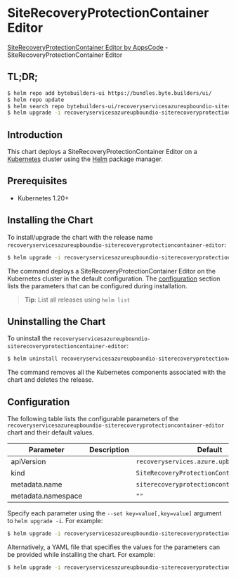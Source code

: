 # SiteRecoveryProtectionContainer Editor

[SiteRecoveryProtectionContainer Editor by AppsCode](https://byte.builders) - SiteRecoveryProtectionContainer Editor

## TL;DR;

```bash
$ helm repo add bytebuilders-ui https://bundles.byte.builders/ui/
$ helm repo update
$ helm search repo bytebuilders-ui/recoveryservicesazureupboundio-siterecoveryprotectioncontainer-editor --version=v0.4.18
$ helm upgrade -i recoveryservicesazureupboundio-siterecoveryprotectioncontainer-editor bytebuilders-ui/recoveryservicesazureupboundio-siterecoveryprotectioncontainer-editor -n default --create-namespace --version=v0.4.18
```

## Introduction

This chart deploys a SiteRecoveryProtectionContainer Editor on a [Kubernetes](http://kubernetes.io) cluster using the [Helm](https://helm.sh) package manager.

## Prerequisites

- Kubernetes 1.20+

## Installing the Chart

To install/upgrade the chart with the release name `recoveryservicesazureupboundio-siterecoveryprotectioncontainer-editor`:

```bash
$ helm upgrade -i recoveryservicesazureupboundio-siterecoveryprotectioncontainer-editor bytebuilders-ui/recoveryservicesazureupboundio-siterecoveryprotectioncontainer-editor -n default --create-namespace --version=v0.4.18
```

The command deploys a SiteRecoveryProtectionContainer Editor on the Kubernetes cluster in the default configuration. The [configuration](#configuration) section lists the parameters that can be configured during installation.

> **Tip**: List all releases using `helm list`

## Uninstalling the Chart

To uninstall the `recoveryservicesazureupboundio-siterecoveryprotectioncontainer-editor`:

```bash
$ helm uninstall recoveryservicesazureupboundio-siterecoveryprotectioncontainer-editor -n default
```

The command removes all the Kubernetes components associated with the chart and deletes the release.

## Configuration

The following table lists the configurable parameters of the `recoveryservicesazureupboundio-siterecoveryprotectioncontainer-editor` chart and their default values.

|     Parameter      | Description |                        Default                         |
|--------------------|-------------|--------------------------------------------------------|
| apiVersion         |             | <code>recoveryservices.azure.upbound.io/v1beta1</code> |
| kind               |             | <code>SiteRecoveryProtectionContainer</code>           |
| metadata.name      |             | <code>siterecoveryprotectioncontainer</code>           |
| metadata.namespace |             | <code>""</code>                                        |


Specify each parameter using the `--set key=value[,key=value]` argument to `helm upgrade -i`. For example:

```bash
$ helm upgrade -i recoveryservicesazureupboundio-siterecoveryprotectioncontainer-editor bytebuilders-ui/recoveryservicesazureupboundio-siterecoveryprotectioncontainer-editor -n default --create-namespace --version=v0.4.18 --set apiVersion=recoveryservices.azure.upbound.io/v1beta1
```

Alternatively, a YAML file that specifies the values for the parameters can be provided while
installing the chart. For example:

```bash
$ helm upgrade -i recoveryservicesazureupboundio-siterecoveryprotectioncontainer-editor bytebuilders-ui/recoveryservicesazureupboundio-siterecoveryprotectioncontainer-editor -n default --create-namespace --version=v0.4.18 --values values.yaml
```
